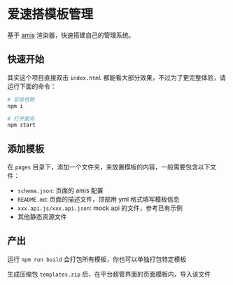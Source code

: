 # 爱速搭模板管理

基于 [amis](https://github.com/baidu/amis) 渲染器，快速搭建自己的管理系统。

## 快速开始

其实这个项目直接双击 `index.html` 都能看大部分效果，不过为了更完整体验，请运行下面的命令：

```bash
# 安装依赖
npm i

# 打开服务
npm start

```

## 添加模板

在 `pages` 目录下，添加一个文件夹，来放置模板的内容，一般需要包含以下文件：

- `schema.json`: 页面的 amis 配置
- `README.md`: 页面的描述文件，顶部用 yml 格式填写模板信息
- `xxx.api.js/xxx.api.json`: mock api 的文件，参考已有示例
- 其他静态资源文件

## 产出

运行 `npm run build` 会打包所有模板，你也可以单独打包特定模板

生成压缩包 `templates.zip` 后，在平台超管界面的页面模板内，导入该文件
